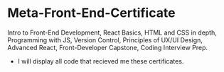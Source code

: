 # Meta-Front-End-Certificate
Intro to Front-End Development, React Basics, HTML and CSS in depth, Programming with JS, Version Control, Principles of  UX/UI Design, Advanced React, Front-Developer Capstone, Coding Interview Prep. 

- I will display all code that recieved me these certificates. 
